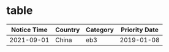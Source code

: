 # table
| Notice Time | Country | Category | Priority Date |
| ----------- | ------- | ---------| ------------- |
| 2021-09-01  | China   | eb3      | 2019-01-08    |

